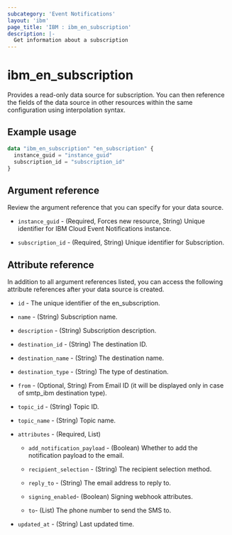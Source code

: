 ```yaml
---
subcategory: 'Event Notifications'
layout: 'ibm'
page_title: 'IBM : ibm_en_subscription'
description: |-
  Get information about a subscription
---
```


# ibm_en_subscription

Provides a read-only data source for subscription. You can then reference the fields of the data source in other resources within the same configuration using interpolation syntax.

## Example usage

```terraform
data "ibm_en_subscription" "en_subscription" {
  instance_guid = "instance_guid"
  subscription_id = "subscription_id"
}
```

## Argument reference

Review the argument reference that you can specify for your data source.

- `instance_guid` - (Required, Forces new resource, String) Unique identifier for IBM Cloud Event Notifications instance.

- `subscription_id` - (Required, String) Unique identifier for Subscription.

## Attribute reference

In addition to all argument references listed, you can access the following attribute references after your data source is created.

- `id` - The unique identifier of the en_subscription.

- `name` - (String) Subscription name.

- `description` - (String) Subscription description.

- `destination_id` - (String) The destination ID.

- `destination_name` - (String) The destination name.

- `destination_type` - (String) The type of destination.

- `from` - (Optional, String) From Email ID (it will be displayed only in case of smtp_ibm destination type).

- `topic_id` - (String) Topic ID.

- `topic_name` - (String) Topic name.

- `attributes` - (Required, List)

  - `add_notification_payload` - (Boolean) Whether to add the notification payload to the email.

  - `recipient_selection` - (String) The recipient selection method.

  - `reply_to` - (String) The email address to reply to.

  - `signing_enabled`- (Boolean) Signing webhook attributes.

  - `to`- (List) The phone number to send the SMS to.

- `updated_at` - (String) Last updated time.
